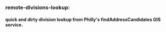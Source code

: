### remote-divisions-lookup:
#### quick and dirty division lookup from Philly's findAddressCandidates GIS service.
